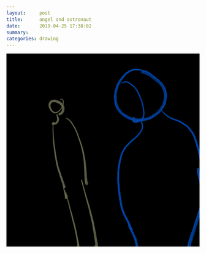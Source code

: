 ```yaml
---
layout:     post
title:      angel and astronaut
date:       2019-04-25 17:38:02
summary:    
categories: drawing
---
```

![angel and astronaut](/images/diary/angel-and-astronaut.png ".")
